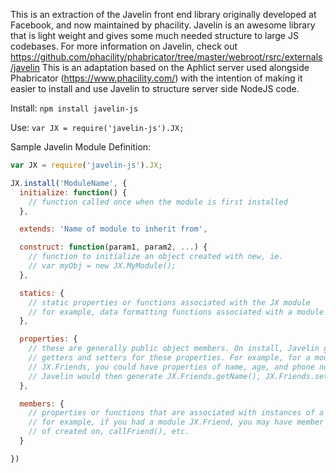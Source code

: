 This is an extraction of the Javelin front end library originally developed at Facebook, and now maintained by phacility.
Javelin is an awesome library that is light weight and gives some much needed structure to large JS codebases. For more information on Javelin, check out https://github.com/phacility/phabricator/tree/master/webroot/rsrc/externals/javelin
This is an adaptation based on the Aphlict server used alongside Phabricator (https://www.phacility.com/) with the intention of making it easier to install and use Javelin to structure server side NodeJS code.

Install:
`npm install javelin-js`

Use:
`var JX = require('javelin-js').JX;`

Sample Javelin Module Definition:
```javascript
var JX = require('javelin-js').JX;

JX.install('ModuleName', {
  initialize: function() {
    // function called once when the module is first installed
  },

  extends: 'Name of module to inherit from',

  construct: function(param1, param2, ...) {
    // function to initialize an object created with new, ie.
    // var myObj = new JX.MyModule();
  },

  statics: {
    // static properties or functions associated with the JX module
    // for example, data formatting functions associated with a module
  },

  properties: {
    // these are generally public object members. On install, Javelin generates
    // getters and setters for these properties. For example, for a module
    // JX.Friends, you could have properties of name, age, and phone number.
    // Javelin would then generate JX.Friends.getName(), JX.Friends.setName(), etc.
  },

  members: {
    // properties or functions that are associated with instances of a JX module
    // for example, if you had a module JX.Friend, you may have member properties
    // of created on, callFriend(), etc.
  }

})
```
